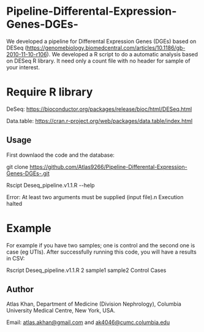 # Pipeline-Differental-Expression-Genes-DGEs-

We developed a pipeline for Differental Expression Genes (DGEs) based on DESeq (https://genomebiology.biomedcentral.com/articles/10.1186/gb-2010-11-10-r106). We developed a R script to do a automatic analysis based on DESeq R library. It need only a count file with no header for sample of your interest.

# Require R library

DeSeq:  https://bioconductor.org/packages/release/bioc/html/DESeq.html

Data.table: https://cran.r-project.org/web/packages/data.table/index.html


## Usage

First downlaod the code and the database:

git clone https://github.com/Atlas9266/Pipeline-Differental-Expression-Genes-DGEs-.git

Rscipt Deseq_pipeline.v1.1.R --help

Error: At least two arguments must be supplied (input file).n
Execution halted

# Example 
For example if you have two samples; one is control and the second one is case (eg UTIs). After successfully running this code, you will have a results in CSV:

Rscript Deseq_pipeline.v1.1.R  2 sample1 sample2 Control Cases




## Author
Atlas Khan, Department of Medicine (Division Nephrology), Columbia University Medical Centre, New York, USA.

Email: atlas.akhan@gmail.com and ak4046@cumc.columbia.edu

